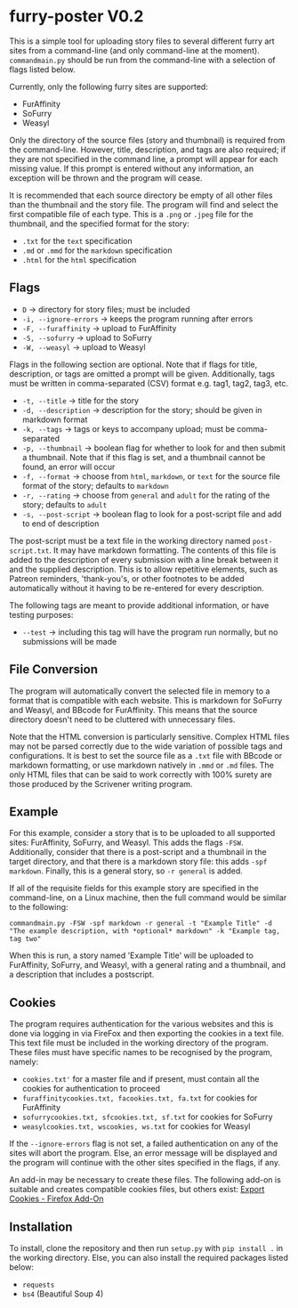 # furry-poster V0.2
This is a simple tool for uploading story files to several different furry art sites from a command-line (and only command-line at the moment). `commandmain.py` should be run from the command-line with a selection of flags listed below.

Currently, only the following furry sites are supported:

- FurAffinity
- SoFurry
- Weasyl

Only the directory of the source files (story and thumbnail) is required from the command-line. However, title, description, and tags are also required; if they are not specified in the command line, a prompt will appear for each missing value. If this prompt is entered without any information, an exception will be thrown and the program will cease. 

It is recommended that each source directory be empty of all other files than the thumbnail and the story file. The program will find and select the first compatible file of each type. This is a `.png` or `.jpeg` file for the thumbnail, and the specified format for the story:

  - `.txt` for the `text` specification
  - `.md` or `.mmd` for the `markdown` specification
  - `.html` for the `html` specification

## Flags

  - `D` -> directory for story files; must be included
  - `-i, --ignore-errors` -> keeps the program running after errors
  - `-F, --furaffinity` -> upload to FurAffinity
  - `-S, --sofurry` -> upload to SoFurry
  - `-W, --weasyl` -> upload to Weasyl

Flags in the following section are optional. Note that if flags for title, description, or tags are omitted a prompt will be given. Additionally, tags must be written in comma-separated (CSV) format e.g. tag1, tag2, tag3, etc.

  - `-t, --title` -> title for the story
  - `-d, --description` -> description for the story; should be given in markdown format
  - `-k, --tags` -> tags or keys to accompany upload; must be comma-separated
  - `-p, --thumbnail` -> boolean flag for whether to look for and then submit a thumbnail. Note that if this flag is set, and a thumbnail cannot be found, an error will occur
  - `-f, --format` -> choose from `html`, `markdown`, or `text` for the source file format of the story; defaults to `markdown`
  - `-r, --rating` -> choose from `general` and `adult` for the rating of the story; defaults to `adult`
  - `-s, --post-script` -> boolean flag to look for a post-script file and add to end of description

The post-script must be a text file in the working directory named `post-script.txt`. It may have markdown formatting. The contents of this file is added to the description of every submission with a line break between it and the supplied description. This is to allow repetitive elements, such as Patreon reminders, 'thank-you's, or other footnotes to be added automatically without it having to be re-entered for every description.

The following tags are meant to provide additional information, or have testing purposes:

- `--test` -> including this tag will have the program run normally, but no submissions will be made

## File Conversion
The program will automatically convert the selected file in memory to a format that is compatible with each website. This is markdown for SoFurry and Weasyl, and BBcode for FurAffinity. This means that the source directory doesn't need to be cluttered with unnecessary files. 

Note that the HTML conversion is particularly sensitive. Complex HTML files may not be parsed correctly due to the wide variation of possible tags and configurations. It is best to set the source file as a `.txt` file with BBcode or markdown formatting, or use markdown natively in `.mmd` or `.md` files. The only HTML files that can be said to work correctly with 100% surety are those produced by the Scrivener writing program.

## Example
For this example, consider a story that is to be uploaded to all supported sites: FurAffinity, SoFurry, and Weasyl. This adds the flags `-FSW`. Additionally, consider that there is a post-script and a thumbnail in the target directory, and that there is a markdown story file: this adds `-spf markdown`. Finally, this is a general story, so `-r general` is added.

If all of the requisite fields for this example story are specified in the command-line, on a Linux machine, then the full command would be similar to the following:

`commandmain.py -FSW -spf markdown -r general -t "Example Title" -d "The example description, with *optional* markdown" -k "Example tag, tag two"`

When this is run, a story named 'Example Title' will be uploaded to FurAffinity, SoFurry, and Weasyl, with a general rating and a thumbnail, and a description that includes a postscript.

## Cookies
The program requires authentication for the various websites and this is done via logging in via FireFox and then exporting the cookies in a text file. This text file must be included in the working directory of the program. These files must have specific names to be recognised by the program, namely:

  - `cookies.txt'` for a master file and if present, must contain all the cookies for authentication to proceed
  - `furaffinitycookies.txt, facookies.txt, fa.txt` for cookies for FurAffinity
  - `sofurrycookies.txt, sfcookies.txt, sf.txt` for cookies for SoFurry
  - `weasylcookies.txt, wscookies, ws.txt` for cookies for Weasyl

If the `--ignore-errors` flag is not set, a failed authentication on any of the sites will abort the program. Else, an error message will be displayed and the program will continue with the other sites specified in the flags, if any.

An add-in may be necessary to create these files. The following add-on is suitable and creates compatible cookies files, but others exist: [Export Cookies - Firefox Add-On](https://addons.mozilla.org/en-US/firefox/addon/export-cookies-txt/)

## Installation
To install, clone the repository and then run `setup.py` with `pip install .` in the working directory. Else, you can also install the required packages listed below:
- `requests`
- `bs4` (Beautiful Soup 4)